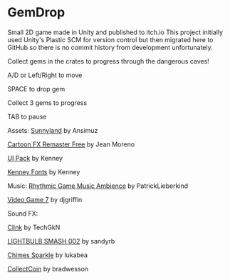 # GemDrop
Small 2D game made in Unity and published to itch.io
This project initially used Unity's Plastic SCM for version control but then migrated here to GitHub so there is no commit history from development unfortunately.

Collect gems in the crates to progress through the dangerous caves!

A/D or Left/Right to move

SPACE to drop gem

Collect 3 gems to progress

TAB to pause

Assets:
[Sunnyland](https://assetstore.unity.com/packages/2d/characters/sunny-land-103349) by Ansimuz

[Cartoon FX Remaster Free](https://assetstore.unity.com/packages/vfx/particles/cartoon-fx-remaster-free-109565) by Jean Moreno

[UI Pack](https://kenney.nl/assets/ui-pack) by Kenney

[Kenney Fonts](https://kenney.nl/assets/kenney-fonts) by Kenney

Music:
[Rhythmic Game Music Ambience](https://freesound.org/people/PatrickLieberkind/sounds/396024/) by PatrickLieberkind

[Video Game 7](https://freesound.org/people/djgriffin/sounds/172561/) by djgriffin

Sound FX:

[Clink](https://freesound.org/people/TechGkN/sounds/432245/) by TechGkN

[LIGHTBULB SMASH 002](https://freesound.org/people/sandyrb/sounds/148074/) by sandyrb

[Chimes Sparkle](https://freesound.org/people/lukabea/sounds/660493/) by lukabea

[CollectCoin](https://freesound.org/people/bradwesson/sounds/135936/) by bradwesson
